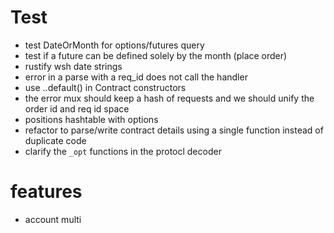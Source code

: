 # Test
- test DateOrMonth for options/futures query
- test if a future can be defined solely by the month (place order)
- rustify wsh date strings
- error in a parse with a req_id does not call the handler
- use ..default() in Contract constructors
- the error mux should keep a hash of requests and we should unify the order id and req id space
- positions hashtable with options
- refactor to parse/write contract details using a single function instead of duplicate code
- clarify the `_opt` functions in the protocl decoder

# features
- account multi
